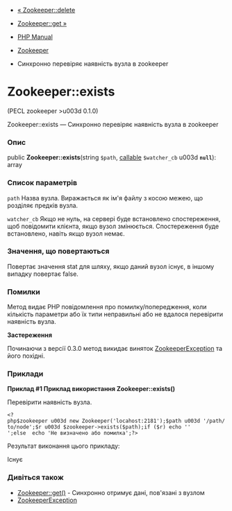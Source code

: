- [« Zookeeper::delete](zookeeper.delete.md)
- [Zookeeper::get »](zookeeper.get.md)

- [PHP Manual](index.md)
- [Zookeeper](class.zookeeper.md)
- Синхронно перевіряє наявність вузла в zookeeper

# Zookeeper::exists

(PECL zookeeper \>u003d 0.1.0)

Zookeeper::exists — Синхронно перевіряє наявність вузла в zookeeper

### Опис

public **Zookeeper::exists**(string `$path`,
[callable](language.types.callable.md) `$watcher_cb` u003d **`null`**):
array

### Список параметрів

`path`
Назва вузла. Виражається як ім'я файлу з косою межею, що розділяє
предків вузла.

`watcher_cb`
Якщо не нуль, на сервері буде встановлено спостереження, щоб повідомити
клієнта, якщо вузол змінюється. Спостереження буде встановлено, навіть якщо
вузол немає.

### Значення, що повертаються

Повертає значення stat для шляху, якщо даний вузол існує,
в іншому випадку повертає false.

### Помилки

Метод видає PHP повідомлення про помилку/попередження, коли кількість
параметри або їх типи неправильні або не вдалося перевірити наявність вузла.

**Застереження**

Починаючи з версії 0.3.0 метод викидає виняток
[ZookeeperException](class.zookeeperexception.md) та його похідні.

### Приклади

**Приклад #1 Приклад використання **Zookeeper::exists()****

Перевірити наявність вузла.

` <?php$zookeeper u003d new Zookeeper('locahost:2181');$path u003d '/path/to/node';$r u003d $zookeeper->exists($path);if ($r) echo '' ';else  echo 'Не визначено або помилка';?> `

Результат виконання цього прикладу:

Існує

### Дивіться також

- [Zookeeper::get()](zookeeper.get.md) - Синхронно отримує дані,
пов'язані з вузлом
- [ZookeeperException](class.zookeeperexception.md)
